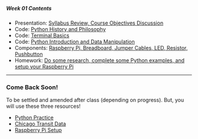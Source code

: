 ##### Week 01 Contents
- Presentation: [Syllabus Review, Course Objectives Discussion](week01/README.md)
- Code: [Python History and Philosophy](week01/python-philosophy.md)
- Code: [Terminal Basics](week01/terminal.md)
- Code: [Python Introduction and Data Manipulation](week01/python.md)
- Components: [Raspberry Pi, Breadboard, Jumper Cables, LED, Resistor, Pushbutton](week01/circuits.md)
- Homework: [Do some research, complete some Python examples, and setup your Raspberry Pi](week01/homework.md)

-----

### Come Back Soon!

To be settled and amended after class (depending on progress). But, you will use these three resources!

- [Python Practice](https://www.practicepython.org)
- [Chicago Transit Data](https://www.transitchicago.com/data/)
- [Raspberry Pi Setup](https://www.raspberrypi.org/help/noobs-setup/2/)